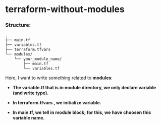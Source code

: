 # terraform-without-modules

### Structure:

```bash
.
├── main.tf             
├── variables.tf        
├── terraform.tfvars    
└── modules/            
    └── your_module_name/ 
        ├── main.tf       
        └── variables.tf  
```

Here, I want to write something related to **modules**:

- **The variable.tf that is in module directory, we only declare variable (and write type).**


- **In terraform.tfvars , we initialize variable.**


- **In main.tf, we tell in module block; for this, we have choosen this variable name.** 






